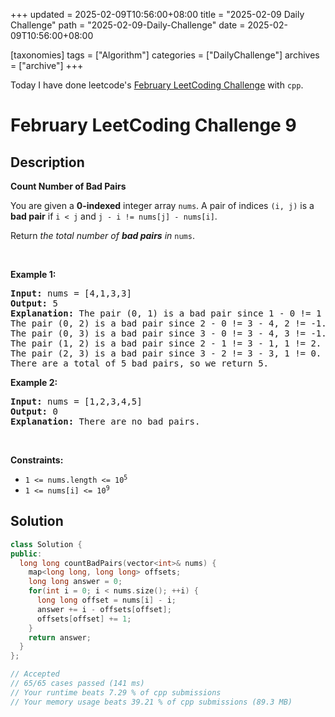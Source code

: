 +++
updated = 2025-02-09T10:56:00+08:00
title = "2025-02-09 Daily Challenge"
path = "2025-02-09-Daily-Challenge"
date = 2025-02-09T10:56:00+08:00

[taxonomies]
tags = ["Algorithm"]
categories = ["DailyChallenge"]
archives = ["archive"]
+++

Today I have done leetcode's [February LeetCoding Challenge](https://leetcode.com/problems/count-number-of-bad-pairs/) with `cpp`.

<!-- more -->

# February LeetCoding Challenge 9

## Description

**Count Number of Bad Pairs**

<p>You are given a <strong>0-indexed</strong> integer array <code>nums</code>. A pair of indices <code>(i, j)</code> is a <strong>bad pair</strong> if <code>i &lt; j</code> and <code>j - i != nums[j] - nums[i]</code>.</p>

<p>Return<em> the total number of <strong>bad pairs</strong> in </em><code>nums</code>.</p>

<p>&nbsp;</p>
<p><strong class="example">Example 1:</strong></p>

<pre>
<strong>Input:</strong> nums = [4,1,3,3]
<strong>Output:</strong> 5
<strong>Explanation:</strong> The pair (0, 1) is a bad pair since 1 - 0 != 1 - 4.
The pair (0, 2) is a bad pair since 2 - 0 != 3 - 4, 2 != -1.
The pair (0, 3) is a bad pair since 3 - 0 != 3 - 4, 3 != -1.
The pair (1, 2) is a bad pair since 2 - 1 != 3 - 1, 1 != 2.
The pair (2, 3) is a bad pair since 3 - 2 != 3 - 3, 1 != 0.
There are a total of 5 bad pairs, so we return 5.
</pre>

<p><strong class="example">Example 2:</strong></p>

<pre>
<strong>Input:</strong> nums = [1,2,3,4,5]
<strong>Output:</strong> 0
<strong>Explanation:</strong> There are no bad pairs.
</pre>

<p>&nbsp;</p>
<p><strong>Constraints:</strong></p>

<ul>
	<li><code>1 &lt;= nums.length &lt;= 10<sup>5</sup></code></li>
	<li><code>1 &lt;= nums[i] &lt;= 10<sup>9</sup></code></li>
</ul>


## Solution

``` cpp
class Solution {
public:
  long long countBadPairs(vector<int>& nums) {
    map<long long, long long> offsets;
    long long answer = 0;
    for(int i = 0; i < nums.size(); ++i) {
      long long offset = nums[i] - i;
      answer += i - offsets[offset];
      offsets[offset] += 1;
    } 
    return answer;
  }
};

// Accepted
// 65/65 cases passed (141 ms)
// Your runtime beats 7.29 % of cpp submissions
// Your memory usage beats 39.21 % of cpp submissions (89.3 MB)
```
